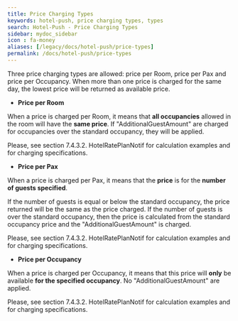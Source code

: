 ```yaml
---
title: Price Charging Types
keywords: hotel-push, price charging types, types
search: Hotel-Push - Price Charging Types
sidebar: mydoc_sidebar
icon : fa-money
aliases: [/legacy/docs/hotel-push/price-types]
permalink: /docs/hotel-push/price-types
---
```


Three price charging types are allowed: price per Room, price per Pax
and price per Occupancy. When more than one price is charged for the
same day, the lowest price will be returned as available price.

-   **Price per Room**

When a price is charged per Room, it means that **all occupancies** allowed
in the room will have the **same price**. If "AdditionalGuestAmount" are
charged for occupancies over the standard occupancy, they will be
applied.

Please, see section 7.4.3.2. HotelRatePlanNotif for calculation examples
and for charging specifications.

-   **Price per Pax**

When a price is charged per Pax, it means that the **price** is for the
**number of guests specified**.

If the number of guests is equal or below the standard occupancy, the price
returned will be the same as the price charged. If the number of guests is
over the standard occupancy, then the price is calculated from the standard
occupancy price and the "AdditionalGuestAmount" is charged.

Please, see section 7.4.3.2. HotelRatePlanNotif for calculation examples
and for charging specifications.

-   **Price per Occupancy**

When a price is charged per Occupancy, it means that this price will
**only** be available **for the specified occupancy**. No
"AdditionalGuestAmount" are applied.

Please, see section 7.4.3.2. HotelRatePlanNotif for calculation examples
and for charging specifications.


